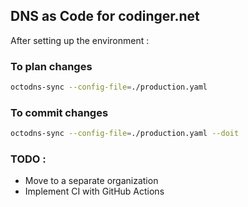 ## DNS as Code for codinger.net

After setting up the environment : 

### To plan changes
```bash
octodns-sync --config-file=./production.yaml
```

### To commit changes
```bash
octodns-sync --config-file=./production.yaml --doit
```

### TODO : 
- Move to a separate organization
- Implement CI with GitHub Actions